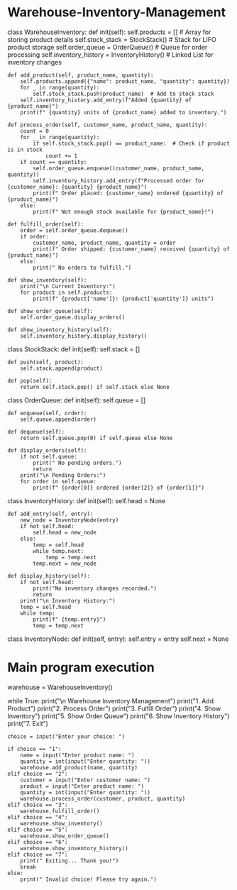 # Warehouse-Inventory-Management
class WarehouseInventory:
    def init(self):
        self.products = []  # Array for storing product details
        self.stock_stack = StockStack()  # Stack for LIFO product storage
        self.order_queue = OrderQueue()  # Queue for order processing
        self.inventory_history = InventoryHistory()  # Linked List for inventory changes

    def add_product(self, product_name, quantity):
        self.products.append({"name": product_name, "quantity": quantity})
        for _ in range(quantity):
            self.stock_stack.push(product_name)  # Add to stock stack
        self.inventory_history.add_entry(f"Added {quantity} of {product_name}")
        print(f" {quantity} units of {product_name} added to inventory.")

    def process_order(self, customer_name, product_name, quantity):
        count = 0
        for _ in range(quantity):
            if self.stock_stack.pop() == product_name:  # Check if product is in stock
                count += 1
        if count == quantity:
            self.order_queue.enqueue((customer_name, product_name, quantity))
            self.inventory_history.add_entry(f"Processed order for {customer_name}: {quantity} {product_name}")
            print(f" Order placed: {customer_name} ordered {quantity} of {product_name}")
        else:
            print(f" Not enough stock available for {product_name}!")

    def fulfill_order(self):
        order = self.order_queue.dequeue()
        if order:
            customer_name, product_name, quantity = order
            print(f" Order shipped: {customer_name} received {quantity} of {product_name}")
        else:
            print(" No orders to fulfill.")

    def show_inventory(self):
        print("\n Current Inventory:")
        for product in self.products:
            print(f" {product['name']}: {product['quantity']} units")

    def show_order_queue(self):
        self.order_queue.display_orders()

    def show_inventory_history(self):
        self.inventory_history.display_history()


class StockStack:
    def init(self):
        self.stack = []

    def push(self, product):
        self.stack.append(product)

    def pop(self):
        return self.stack.pop() if self.stack else None


class OrderQueue:
    def init(self):
        self.queue = []

    def enqueue(self, order):
        self.queue.append(order)

    def dequeue(self):
        return self.queue.pop(0) if self.queue else None

    def display_orders(self):
        if not self.queue:
            print(" No pending orders.")
            return
        print("\n Pending Orders:")
        for order in self.queue:
            print(f" {order[0]} ordered {order[2]} of {order[1]}")


class InventoryHistory:
    def init(self):
        self.head = None

    def add_entry(self, entry):
        new_node = InventoryNode(entry)
        if not self.head:
            self.head = new_node
        else:
            temp = self.head
            while temp.next:
                temp = temp.next
            temp.next = new_node

    def display_history(self):
        if not self.head:
            print("No inventory changes recorded.")
            return
        print("\n Inventory History:")
        temp = self.head
        while temp:
            print(f" {temp.entry}")
            temp = temp.next


class InventoryNode:
    def init(self, entry):
        self.entry = entry
        self.next = None


# Main program execution
warehouse = WarehouseInventory()

while True:
    print("\n Warehouse Inventory Management")
    print("1. Add Product")
    print("2. Process Order")
    print("3. Fulfill Order")
    print("4. Show Inventory")
    print("5. Show Order Queue")
    print("6. Show Inventory History")
    print("7. Exit")

    choice = input("Enter your choice: ")

    if choice == "1":
        name = input("Enter product name: ")
        quantity = int(input("Enter quantity: "))
        warehouse.add_product(name, quantity)
    elif choice == "2":
        customer = input("Enter customer name: ")
        product = input("Enter product name: ")
        quantity = int(input("Enter quantity: "))
        warehouse.process_order(customer, product, quantity)
    elif choice == "3":
        warehouse.fulfill_order()
    elif choice == "4":
        warehouse.show_inventory()
    elif choice == "5":
        warehouse.show_order_queue()
    elif choice == "6":
        warehouse.show_inventory_history()
    elif choice == "7":
        print(" Exiting... Thank you!")
        break
    else:
        print(" Invalid choice! Please try again.")
